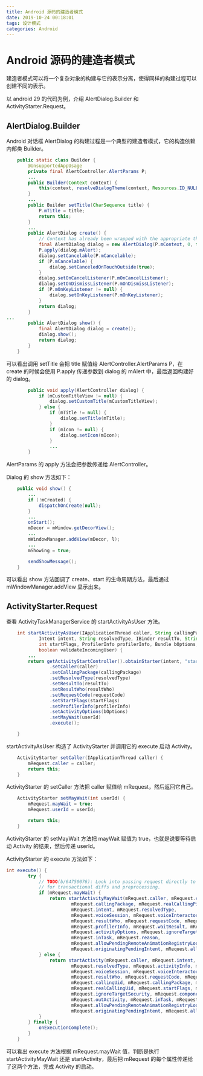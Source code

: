 ```yaml
---
title: Android 源码的建造者模式
date: 2019-10-24 00:18:01
tags: 设计模式
categories: Android
---
```


# Android 源码的建造者模式

建造者模式可以将一个复杂对象的构建与它的表示分离，使得同样的构建过程可以创建不同的表示。

以 android 29 的代码为例，介绍 AlertDialog.Builder 和 ActivityStarter.Request。

## AlertDialog.Builder

Android 对话框 AlertDialog 的构建过程是一个典型的建造者模式，它的构造依赖内部类 Builder。

```java
    public static class Builder {
        @UnsupportedAppUsage
        private final AlertController.AlertParams P;
        ...
        public Builder(Context context) {
            this(context, resolveDialogTheme(context, Resources.ID_NULL));
        }
        ...
        public Builder setTitle(CharSequence title) {
            P.mTitle = title;
            return this;
        }
        ...
        public AlertDialog create() {
            // Context has already been wrapped with the appropriate theme.
            final AlertDialog dialog = new AlertDialog(P.mContext, 0, false);
            P.apply(dialog.mAlert);
            dialog.setCancelable(P.mCancelable);
            if (P.mCancelable) {
                dialog.setCanceledOnTouchOutside(true);
            }
            dialog.setOnCancelListener(P.mOnCancelListener);
            dialog.setOnDismissListener(P.mOnDismissListener);
            if (P.mOnKeyListener != null) {
                dialog.setOnKeyListener(P.mOnKeyListener);
            }
            return dialog;
        }
...
        public AlertDialog show() {
            final AlertDialog dialog = create();
            dialog.show();
            return dialog;
        }
    }
```

可以看出调用 setTitle 会把 title 赋值给  AlertController.AlertParams P，在 create 的时候会使用 P.apply 传递参数到 dialog 的 mAlert 中，最后返回构建好的 dialog。


```java
        public void apply(AlertController dialog) {
            if (mCustomTitleView != null) {
                dialog.setCustomTitle(mCustomTitleView);
            } else {
                if (mTitle != null) {
                    dialog.setTitle(mTitle);
                }
                if (mIcon != null) {
                    dialog.setIcon(mIcon);
                }
                ...
        }

```

AlertParams 的 apply 方法会把参数传递给 AlertController。

Dialog 的 show 方法如下：

```java
    public void show() {
        ...
        if (!mCreated) {
            dispatchOnCreate(null);
        }
        ...
        onStart();
        mDecor = mWindow.getDecorView();
        ...
        mWindowManager.addView(mDecor, l);
        ...
        mShowing = true;

        sendShowMessage();
    }
```

可以看出 show 方法回调了 create、start 的生命周期方法，最后通过 mWindowManager.addView 显示出来。

## ActivityStarter.Request

查看 ActivityTaskManagerService 的 startActivityAsUser 方法。

```java
    int startActivityAsUser(IApplicationThread caller, String callingPackage,
            Intent intent, String resolvedType, IBinder resultTo, String resultWho, int requestCode,
            int startFlags, ProfilerInfo profilerInfo, Bundle bOptions, int userId,
            boolean validateIncomingUser) {
        ...
        return getActivityStartController().obtainStarter(intent, "startActivityAsUser")
                .setCaller(caller)
                .setCallingPackage(callingPackage)
                .setResolvedType(resolvedType)
                .setResultTo(resultTo)
                .setResultWho(resultWho)
                .setRequestCode(requestCode)
                .setStartFlags(startFlags)
                .setProfilerInfo(profilerInfo)
                .setActivityOptions(bOptions)
                .setMayWait(userId)
                .execute();

    }
```

startActivityAsUser 构造了 ActivityStarter 并调用它的 execute 启动 Activity。


```java
    ActivityStarter setCaller(IApplicationThread caller) {
        mRequest.caller = caller;
        return this;
    }
```

ActivityStarter 的 setCaller 方法把 caller 赋值给 mRequest，然后返回它自己。

```java
    ActivityStarter setMayWait(int userId) {
        mRequest.mayWait = true;
        mRequest.userId = userId;

        return this;
    }
```

ActivityStarter 的 setMayWait 方法把 mayWait 赋值为 true，也就是说要等待启动 Activity 的结果，然后传递 userId。

ActivityStarter 的 execute 方法如下：

```java
int execute() {
        try {
            // TODO(b/64750076): Look into passing request directly to these methods to allow
            // for transactional diffs and preprocessing.
            if (mRequest.mayWait) {
                return startActivityMayWait(mRequest.caller, mRequest.callingUid,
                        mRequest.callingPackage, mRequest.realCallingPid, mRequest.realCallingUid,
                        mRequest.intent, mRequest.resolvedType,
                        mRequest.voiceSession, mRequest.voiceInteractor, mRequest.resultTo,
                        mRequest.resultWho, mRequest.requestCode, mRequest.startFlags,
                        mRequest.profilerInfo, mRequest.waitResult, mRequest.globalConfig,
                        mRequest.activityOptions, mRequest.ignoreTargetSecurity, mRequest.userId,
                        mRequest.inTask, mRequest.reason,
                        mRequest.allowPendingRemoteAnimationRegistryLookup,
                        mRequest.originatingPendingIntent, mRequest.allowBackgroundActivityStart);
            } else {
                return startActivity(mRequest.caller, mRequest.intent, mRequest.ephemeralIntent,
                        mRequest.resolvedType, mRequest.activityInfo, mRequest.resolveInfo,
                        mRequest.voiceSession, mRequest.voiceInteractor, mRequest.resultTo,
                        mRequest.resultWho, mRequest.requestCode, mRequest.callingPid,
                        mRequest.callingUid, mRequest.callingPackage, mRequest.realCallingPid,
                        mRequest.realCallingUid, mRequest.startFlags, mRequest.activityOptions,
                        mRequest.ignoreTargetSecurity, mRequest.componentSpecified,
                        mRequest.outActivity, mRequest.inTask, mRequest.reason,
                        mRequest.allowPendingRemoteAnimationRegistryLookup,
                        mRequest.originatingPendingIntent, mRequest.allowBackgroundActivityStart);
            }
        } finally {
            onExecutionComplete();
        }
    }
```

可以看出 execute 方法根据 mRequest.mayWait 值，判断是执行 startActivityMayWait 还是 startActivity，最后把 mRequest 的每个属性传递给了这两个方法，完成 Activity 的启动。